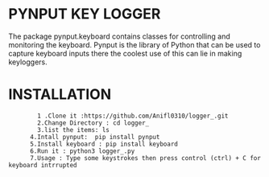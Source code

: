# PYNPUT KEY LOGGER
The package pynput.keyboard contains classes for controlling and monitoring the keyboard.
Pynput is the library of Python that can be used to capture keyboard inputs there the coolest use of this can lie in making keyloggers.
# INSTALLATION 
            1 .Clone it :https://github.com/Anifl0310/logger_.git
            2.Change Directory : cd logger_
            3.list the items: ls
          4.Intall pynput:  pip install pynput 
          5.Install keyboard : pip install keyboard
          6.Run it : python3 logger_.py
          7.Usage : Type some keystrokes then press control (ctrl) + C for keyboard intrrupted
